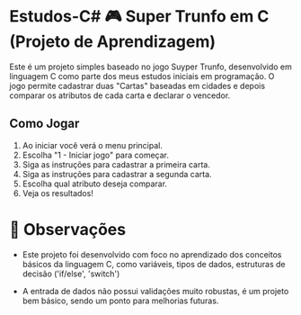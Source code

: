 # Estudos-C# 🎮 Super Trunfo em C (Projeto de Aprendizagem)

Este é um projeto simples baseado no jogo Suyper Trunfo, desenvolvido em linguagem C como parte dos meus estudos iniciais em programação. O jogo permite cadastrar duas "Cartas" baseadas em cidades e depois comparar os atributos de cada carta e declarar o vencedor.

## Como Jogar

1. Ao iniciar você verá o menu principal.
2. Escolha  "1 - Iniciar jogo" para começar.
3. Siga as instruções para cadastrar a primeira carta.
4. Siga as instruções para cadastrar a segunda carta.
5. Escolha qual atributo deseja comparar.
6. Veja os resultados!

# 📝 Observações
* Este projeto foi desenvolvido com foco no aprendizado dos conceitos básicos da linguagem C, como variáveis, tipos de dados, estruturas de decisão ('if/else', 'switch')

* A entrada de dados não possui validações muito robustas, é um projeto bem básico, sendo um ponto para melhorias futuras.

